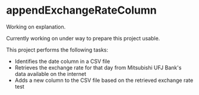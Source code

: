 # appendExchangeRateColumn

Working on explanation.

Currently working on under way to prepare this project usable.

This project performs the following tasks:
- Identifies the date column in a CSV file
- Retrieves the exchange rate for that day from Mitsubishi UFJ Bank's data available on the internet
- Adds a new column to the CSV file based on the retrieved exchange rate
test
